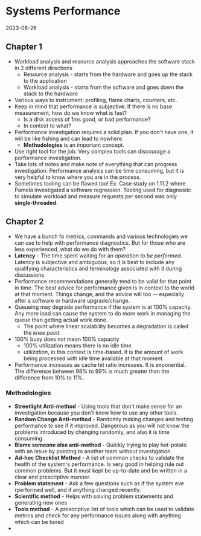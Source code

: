 # Systems Performance
2023-08-26

## Chapter 1
* Workload analysis and resource analysis approaches the software stack in 2 different directions
    * Resource analysis - starts from the hardware and goes up the stack to the application
    * Workload analysis - starts from the software and goes down the stack to the hardware
* Various ways to instrument: profiling, flame charts, counters, etc.
* Keep in mind that performance is subjective. If there is no base measurement, how do we know what is fast? 
    * Is a disk access of 1ms good, or bad performance?
    * In context to what?
* Performance investigation requires a solid plan. If you don't have one, it will be like fishing  and can lead to nowhere.
    * **Methodologies** is an important concept.
* Use right tool for the job. Very complex tools can discourage a performance investigation.
* Take lots of notes and make note of everything that can progress investigation. Performance analysis can be time consuming, but it is very helpful to know where you are in the process.
* Sometimes tooling can be flawed too! Ex. Case study on 1.11.2 where Pamela investigated a software regression. Tooling used for diagnostic to simulate workload and measure requests per second was only **single-threaded**.

## Chapter 2
* We have a bunch fo metrics, commands and various technologies we can use to help with performance diagnostics. But for those who are less experienced, what do we do with them?
* **Latency** - The time spent waiting for an _operation to be performed_. Latency is subjective and ambiguous, so it is best to include any qualifying characteristics and terminology associated with it during discussions.
* Performance recommendations generally tend to be valid for that point in time. The best advice for performance given is in context to the world at that moment. Things change, and the advice will too -- especially after a software or hardware upgrade/change.
* Queueing may degrade performance if the system is at 100% capacity. Any more load can cause the system to do more work in managing the queue than getting actual work done.
    * The point where linear scalability becomes a degradation is called the _knee point_.
* 100% busy does not mean 100% capacity
    * 100% utilization means there is no idle time
    * _utilization_, in this context is time-based. It is the amount of work being processed with idle time available at that moment.
* Performance increases as cache hit ratio increases. It is exponential. The difference between 98% to 99% is much greater than the difference from 10% to 11%.

### Methodologies
* **Streetlight Anti-method** - Using tools that don't make sense for an investigation because you don't know how to use any other tools.
* **Random Change Anti-method** - Randomly making changes and testing performance to see if it improved. Dangerous as you will not know the problems introduced by changing randomly, and also it is time consuming.
* **Blame someone else anti-method** - Quickly trying to play hot-potato with an issue by pointing to another team without investigation.
* **Ad-hoc Checklist Method** - A list of common checks to validate the health of the system's performance. Is very good in helping rule out common problems. But it must kept be up-to-date and be written in a clear and prescriptive manner.
* **Problem statement** - Ask a few questions such as if the system eve rperformed well, and if anything changed recently.
* **Scientific method** - Helps with solving problem statements and generating new ones
* **Tools method** - A prescriptive list of tools which can be used to validate metrics and check for any performance issues along with anything which can be tuned
* 
